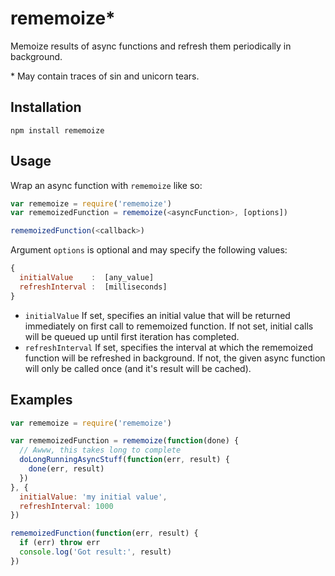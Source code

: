 # rememoize*
Memoize results of async functions and refresh them periodically in background.

\* May contain traces of sin and unicorn tears.


## Installation

`npm install rememoize`


## Usage

Wrap an async function with `rememoize` like so:

```js
var rememoize = require('rememoize')
var rememoizedFunction = rememoize(<asyncFunction>, [options])

rememoizedFunction(<callback>)
```

Argument `options` is optional and may specify the following values:

```js
{
  initialValue    :  [any_value]
  refreshInterval :  [milliseconds]
}
```

- `initialValue`  If set, specifies an initial value that will be returned immediately on first call to rememoized function. If not set, initial calls will be queued up until first iteration has completed.
- `refreshInterval`  If set, specifies the interval at which the rememoized function will be refreshed in background. If not, the given async function will only be called once (and it's result will be cached).


## Examples

```js
var rememoize = require('rememoize')

var rememoizedFunction = rememoize(function(done) {
  // Awww, this takes long to complete
  doLongRunningAsyncStuff(function(err, result) {
    done(err, result)
  })
}, {
  initialValue: 'my initial value',
  refreshInterval: 1000
})

rememoizedFunction(function(err, result) {
  if (err) throw err
  console.log('Got result:', result)
})
```
